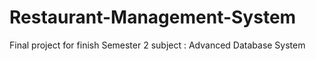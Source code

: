 # Restaurant-Management-System
Final project for finish Semester 2 subject : Advanced Database System
